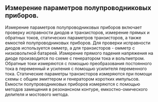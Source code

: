 ## Измерение параметров полупроводниковых приборов.
Измерение параметров полупроводниковых приборов включает проверку исправности диодов и транзисторов, измерение прямых и обратных токов, статических параметров транзисторов, а также емкостей полупроводниковых приборов. Для проверки исправности диодов используется омметр, а для транзисторов - омметр с низковольтной батареей. Измерение прямого падения напряжения на диоде производится по схеме с генератором тока и вольтметром. Обратные токи измеряются с помощью преобразования постоянного тока в переменный и усиления с помощью усилителя переменного тока. Статические параметры транзисторов измеряются при помощи схемы с общим эмиттером и генератором коротких импульсов. Емкости полупроводниковых приборов измеряются с помощью методов замещения в резонансном контуре, емкостно-омического делителя и мостового метода.
